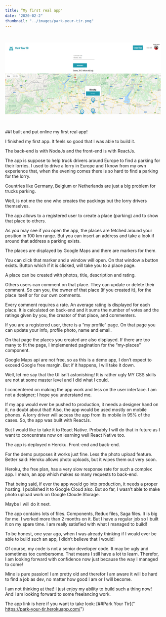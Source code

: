 ```yaml
---
title: “My first real app"
date: "2020-02-2"
thumbnail: "../images/park-your-tir.png"
---
```


</br>

![Gatsby](../images/park-your-tir.png)

</br>

##I built and put online my first real app!

I finished my first app. It feels so good that I was able to build it.

The back-end is with NodeJs and the front-end is with ReactJs.

The app is suppose to help truck drivers around Europe to find a parking for their lorries.
I used to drive a lorry in Europe and I know from my own experience that, when the evening comes there is so hard to find a parking for the lorry.

Countries like Germany, Belgium or Netherlands are just a big problem for trucks parking.

Well, is not me the one who creates the packings but the lorry drivers themselves.

The app allows to a registered user to create a place (parking) and to show that place to others.

As you may see if you open the app, the places are fetched around your position in 100 km range. But you can insert an address and take a look if around that address a parking exists.

The places are displayed by Google Maps and there are markers for them.

You can click that marker and a window will open. On that window a button exists. Button which if it is clicked, will take you to a place page.

A place can be created with photos, title, description and rating.

Others users can comment on that place. They can update or delete their comment. So can you, the owner of that place (if you created it), for the place itself or for our own comments.

Every comment requires a rate. An average rating is displayed for each place. It is calculated on back-end and it sums the number of votes and the ratings given by you, the creator of that place, and commenters.

If you are a registered user, there is a “my profile” page. On that page you can update your info, profile photo, name and email.

On that page the places you created are also displayed. If there are too many to fit the page, I implemented pagination for the “my-places” component.

Google Maps api are not free, so as this is a demo app, I don’t expect to exceed Google free margin. But if it happens, I will take it down.

Well, let me say that the UI isn’t astonishing! It is rather ugly MY CSS skills are not at some master level and I did what I could.

I concentered on making the app work and less on the user interface. I am not a designer; I hope you understand me.

If my app would ever be pushed to production, it needs a designer hand on it, no doubt about that!
Also, the app would be used mostly on mobile phones. A lorry driver will access the app from its mobile in 95% of the cases. So, the app was built with ReactJs.

But I would like to take it to React Native. Probably I will do that in future as I want to concentrate now on learning well React Native too.

The app is deployed n Heroku. Front-end and back-end.

For the demo purposes it works just fine. Less the photo upload feature. Better said: Heroku allows photo uploads, but it wipes them out very soon.

Heroku, the free plan, has a very slow response rate for such a complex app. I mean, an app which makes so many requests to back-end.

That being said, if ever the app would go into production, it needs a proper hosting.
I published it to Google Cloud also. But so far, I wasn’t able to make photo upload work on Google Cloude Storage.

Maybe I will do it next.

The app contains lots of files. Components, Redux files, Saga files. It is big for me.
I worked more than 2 months on it. But I have a regular job so I built it on my spare time.
I am really satisfied with what I managed to build!

To be honest, one year ago, when I was already thinking if I would ever be able to build such an app, I didn’t believe that I would!

Of course, my code is not a senior developer code. It may be ugly and sometimes too cumbersome.
That means I still have a lot to learn. Therefor, I am looking forward with confidence now just because the way I managed to come!

Mine is pure passion! I am pretty old and therefor I am aware it will be hard to find a job as dev, no matter how good I am or I will become.

I am not thinking at that! I just enjoy my ability to build such a thing now! And I am looking forward to some freelancing work.

The app link is here if you want to take look:
[##Park Your Tir](" https://park-your-tir.herokuapp.com/")
